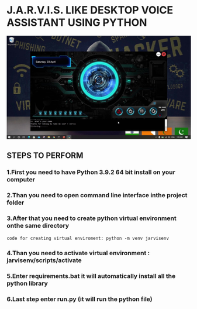# J.A.R.V.I.S. LIKE DESKTOP VOICE ASSISTANT USING PYTHON

![](lib/gui.jpg)

## STEPS TO PERFORM
### 1.First you need to have Python 3.9.2 64 bit install on your computer
### 2.Than you need to open command line interface inthe project folder
### 3.After that you need to create python virtual environment onthe same directory
    code for creating virtual enviroment: python -m venv jarvisenv
### 4.Than you need to activate virtual environment : jarvisenv/scripts/activate
### 5.Enter requirements.bat it will automatically install all the python library
### 6.Last step enter run.py (it will run the python file)
